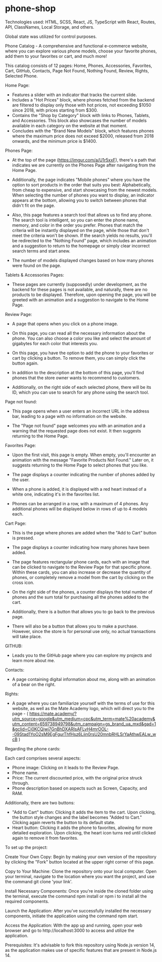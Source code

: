 # phone-shop

Technologies used: HTML, SCSS, React, JS, TypeScript with React, Routes, API, ClassNames, Local Storage, and others.

Global state was utilized for control purposes.

Phone Catalog - A comprehensive and functional e-commerce website, where you can explore various phone models, choose your favorite phones, add them to your favorites or cart, and much more!

This catalog consists of 12 pages: Home, Phones, Accessories, Favorites, Cart, GitHub, Contacts, Page Not Found, Nothing Found, Review, Rights, Selected Phone.


Home Page:

- Features a slider with an indicator that tracks the current slide.
- Includes a "Hot Prices" block, where phones fetched from the backend are filtered to display only those with hot prices, not exceeding $1050 since 2018, with prices starting from $300.
- Contains the "Shop by Category" block with links to Phones, Tablets, and Accessories. This block also showcases the number of models available in each category on the website at that moment.
- Concludes with the "Brand New Models" block, which features phones where the maximum price does not exceed $2000, released from 2018 onwards, and the minimum price is $1400.



Phones Page:

- At the top of the page (https://imgur.com/a/U1r5xxF), there's a path that indicates we are currently on the Phones Page after navigating from the Home Page.

- Additionally, the page indicates "Mobile phones" where you have the option to sort products in the order that suits you best: Alphabetically, from cheap to expensive, and start showcasing from the newest models. When selecting the number of phones you want to display, an indicator appears at the bottom, allowing you to switch between phones that didn't fit on the page.

- Also, this page features a search tool that allows us to find any phone. The search tool is intelligent, so you can enter the phone name, memory, and color in the order you prefer. Phones that match the criteria will be instantly displayed on the page, while those that don't meet the criteria won't be shown. If the search yields no results, you'll be redirected to the "Nothing Found" page, which includes an animation and a suggestion to return to the homepage or simply clear incorrect search terms and start anew.

- The number of models displayed changes based on how many phones were found on the page.



Tablets & Accessories Pages:

- These pages are currently (supposedly) under development, as the backend for these pages is not available, and naturally, there are no products to be displayed. Therefore, upon opening the page, you will be greeted with an animation and a suggestion to navigate to the Home Page.



Review Page:

- A page that opens when you click on a phone image.

- On this page, you can read all the necessary information about the phone. You can also choose a color you like and select the amount of gigabytes for each color that interests you.

- On this page, you have the option to add the phone to your favorites or cart by clicking a button. To remove them, you can simply click the button again.

- In addition to the description at the bottom of this page, you'll find phones that the store owner wants to recommend to customers.

- Additionally, on the right side of each selected phone, there will be its ID, which you can use to search for any phone using the search tool.



Page not found:

- This page opens when a user enters an incorrect URL in the address bar, leading to a page with no information on the website.

- The "Page not found" page welcomes you with an animation and a warning that the requested page does not exist. It then suggests returning to the Home Page.



Favorites Page:

- Upon the first visit, this page is empty. When empty, you'll encounter an animation with the message "Favorite Products Not Found." Later on, it suggests returning to the Home Page to select phones that you like.

- The page displays a counter indicating the number of phones added by the user.

- When a phone is added, it is displayed with a red heart instead of a white one, indicating it's in the favorites list.

- Phones can be arranged in a row, with a maximum of 4 phones. Any additional phones will be displayed below in rows of up to 4 models each.



Cart Page:

- This is the page where phones are added when the "Add to Cart" button is pressed.

- The page displays a counter indicating how many phones have been added.

- The page features rectangular phone cards, each with an image that can be clicked to navigate to the Review Page for that specific phone. Within these cards, you can also increase or decrease the quantity of phones, or completely remove a model from the cart by clicking on the cross icon.

- On the right side of the phones, a counter displays the total number of phones and the sum total for purchasing all the phones added to the cart.

- Additionally, there is a button that allows you to go back to the previous page.

- There will also be a button that allows you to make a purchase. However, since the store is for personal use only, no actual transactions will take place.



GITHUB:

- Leads you to the GitHub page where you can explore my projects and learn more about me.



Contacts:

- A page containing digital information about me, along with an animation of a bear on the right.


Rights:

- A page where you can familiarize yourself with the terms of use for this website, as well as the Mate Academy logo, which will direct you to the page - ( https://mate.academy/?utm_source=google&utm_medium=cpc&utm_term=mate%20academy&utm_content=659738949798&utm_campaign=gs_brand_ua_mxd&gad=1&gclid=Cj0KCQjwi7GnBhDXARIsAFLvH4mrOOL--09Stad1YoO2sM9EgFgurThfHsz6Liin0rsU20mnbRHLSrYaAthwEALw_wcB )




Regarding the phone cards:

Each card comprises several aspects:

- Phone image: Clicking on it leads to the Review Page.
- Phone name.
- Price: The current discounted price, with the original price struck through.
- Phone description based on aspects such as Screen, Capacity, and RAM.

 Additionally, there are two buttons:

- "Add to Cart" button: Clicking it adds the item to the cart. Upon clicking, the button style changes and the label becomes "Added to Cart." Clicking again reverts the button to its default state.
- Heart button: Clicking it adds the phone to favorites, allowing for more detailed exploration. Upon clicking, the heart icon turns red until clicked again to remove it from favorites.




To set up the project:

Create Your Own Copy: Begin by making your own version of the repository by clicking the "Fork" button located at the upper right corner of this page.

Copy to Your Machine: Clone the repository onto your local computer. Open your terminal, navigate to the location where you want the project, and use the command git clone 'your link'.

Install Necessary Components: Once you're inside the cloned folder using the terminal, execute the command npm install or npm i to install all the required components.

Launch the Application: After you've successfully installed the necessary components, initiate the application using the command npm start.

Access the Application: With the app up and running, open your web browser and go to http://localhost:3000 to access and utilize the application.

Prerequisites: It's advisable to fork this repository using Node.js version 14, as the application makes use of specific features that are present in Node.js 14.
